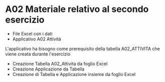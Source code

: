 # A02 Materiale relativo al secondo esercizio
* File Excel con i dati
* Applicativo A02 Attività

L'applicativo ha bisogno come prerequisito della tabella A02_ATTIVITA che viene creata durante l'esercizio
* Creazione Tabella A02_Attivita da foglio Excel
* Creazione Applicazione da Tabella
* Creazione di Tabella e Applicazione insieme da foglio Excel
